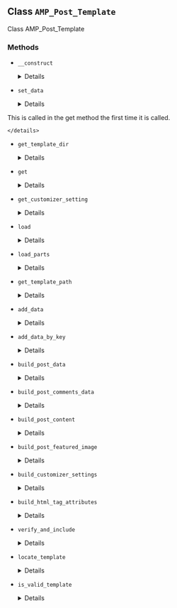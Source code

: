 ## Class `AMP_Post_Template`

Class AMP_Post_Template

### Methods
* `__construct`

	<details>

	```php
	public __construct( $post )
	```

	AMP_Post_Template constructor.


	</details>
* `set_data`

	<details>

	```php
	private set_data()
	```

	Set data.

This is called in the get method the first time it is called.


	</details>
* `get_template_dir`

	<details>

	```php
	private get_template_dir()
	```

	Get template directory for Reader mode.


	</details>
* `get`

	<details>

	```php
	public get( $property, $default = null )
	```

	Getter.


	</details>
* `get_customizer_setting`

	<details>

	```php
	public get_customizer_setting( $name, $default = null )
	```

	Get customizer setting.


	</details>
* `load`

	<details>

	```php
	public load()
	```

	Load and print the template parts for the given post.


	</details>
* `load_parts`

	<details>

	```php
	public load_parts( $templates )
	```

	Load template parts.


	</details>
* `get_template_path`

	<details>

	```php
	private get_template_path( $template )
	```

	Get template path.


	</details>
* `add_data`

	<details>

	```php
	private add_data( $data )
	```

	Add data.


	</details>
* `add_data_by_key`

	<details>

	```php
	private add_data_by_key( $key, $value )
	```

	Add data by key.


	</details>
* `build_post_data`

	<details>

	```php
	private build_post_data()
	```

	Build post data.


	</details>
* `build_post_comments_data`

	<details>

	```php
	private build_post_comments_data()
	```

	Build post comments data.


	</details>
* `build_post_content`

	<details>

	```php
	private build_post_content()
	```

	Build post content.


	</details>
* `build_post_featured_image`

	<details>

	```php
	private build_post_featured_image()
	```

	Build post featured image.


	</details>
* `build_customizer_settings`

	<details>

	```php
	private build_customizer_settings()
	```

	Build customizer settings.


	</details>
* `build_html_tag_attributes`

	<details>

	```php
	private build_html_tag_attributes()
	```

	Build HTML tag attributes.


	</details>
* `verify_and_include`

	<details>

	```php
	private verify_and_include( $file, $template_type )
	```

	Verify and include.


	</details>
* `locate_template`

	<details>

	```php
	private locate_template( $file )
	```

	Locate template.


	</details>
* `is_valid_template`

	<details>

	```php
	private is_valid_template( $template )
	```

	Is valid template.


	</details>
